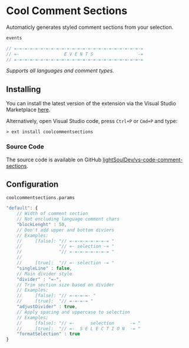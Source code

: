 # Cool Comment Sections

Automaticly generates styled comment sections from your selection.

```js
events

// =-=-=-=-=-=-=-=-=-=-=-=-=-=-=-=-=-=-=-=-=-=-=-=-=
// =-                 E V E N T S                 -=
// =-=-=-=-=-=-=-=-=-=-=-=-=-=-=-=-=-=-=-=-=-=-=-=-=

```

*Supports all languages and comment types.*

## Installing

You can install the latest version of the extension via the Visual Studio Marketplace [here](https://marketplace.visualstudio.com/items?itemName=LightSoulDev.coolcommentsections).

Alternatively, open Visual Studio code, press `Ctrl+P` or `Cmd+P` and type:

    > ext install coolcommentsections

### Source Code

The source code is available on GitHub [lightSoulDev/vs-code-comment-sections](https://github.com/lightSoulDev/vs-code-comment-sections).

## Configuration

`coolcommentsections.params`

```js
"default": {
    // Width of comment section
    // Not encluding language comment chars
    "blockLenght" : 50, 
    // Don't add upper and bottom diviers
    // Examples:
    //     [false]: "// =-=-=-=-=-=-=-= "
    //              "// =- selection -= "
    //              "// =-=-=-=-=-=-=-= "
    //
    //     [true]:  "// =- selection -= "
    "singleLine" : false,
    // Main divider style
    "divider" : "=-",
    // Trim section size based on divider
    // Examples:
    //     [false]: "// =-=-=-=- "
    //     [true]:  "// =-=-=-= "
    "adjustDivider" : true,
    // Apply spacing and uppercase to selection
    // Examples:
    //     [false]: "// =-      selection      -= "
    //     [true]:  "// =-  S E L E C T I O N  -= "
    "formatSelection" : true
}
```
